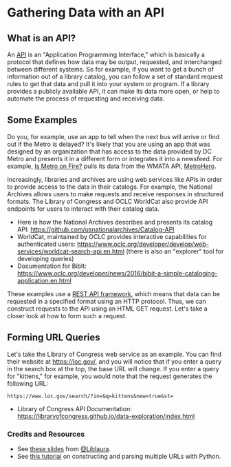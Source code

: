 # Gathering Data with an API

## What is an API?

An [API](https://en.wikipedia.org/wiki/Application_programming_interface) is an "Application Programming Interface," which is basically a protocol that defines how data may be output, requested, and interchanged between different systems. So for example, if you want to get a bunch of information out of a library catalog, you can follow a set of standard request rules to get that data and pull it into your system or program. If a library provides a publicly available API, it can make its data more open, or help to automate the process of requesting and receiving data.

## Some Examples

Do you, for example, use an app to tell when the next bus will arrive or find out if the Metro is delayed? It's likely that you are using an app that was designed by an organization that has access to the data provided by DC Metro and presents it in a different form or integrates it into a newsfeed. For example, [Is Metro on Fire?](https://ismetroonfire.com/) pulls its data from the WMATA API, [MetroHero](https://dcmetrohero.com/apis).

Increasingly, libraries and archives are using web services like APIs in order to provide access to the data in their catalogs. For example, the National Archives allows users to make requests and receive responses in structured formats. The Library of Congress and OCLC WorldCat also provide API endpoints for users to interact with their catalog data.

* Here is how the National Archives describes and presents its catalog API: https://github.com/usnationalarchives/Catalog-API
* WorldCat, maintained by OCLC provides interactive capabilities for authenticated users: https://www.oclc.org/developer/develop/web-services/worldcat-search-api.en.html (there is also an "explorer" tool for developing queries)
* Documentation for BibIt: https://www.oclc.org/developer/news/2016/bibit-a-simple-cataloging-application.en.html

These examples use a [REST API framework](https://en.wikipedia.org/wiki/Representational_state_transfer), which means that data can be requested in a specified format using an HTTP protocol. Thus, we can construct requests to the API using an HTML GET request. Let's take a closer look at how to form such a request.

## Forming URL Queries

Let's take the Library of Congress web service as an example. You can find their website at https://loc.gov/, and you will notice that if you enter a query in the search box at the top, the base URL will change. If you enter a query for "kittens," for example, you would note that the request generates the following URL:

```http
https://www.loc.gov/search/?in=&q=kittens&new=true&st=
```

* Library of Congress API Documentation: https://libraryofcongress.github.io/data-exploration/index.html


### Credits and Resources

* See [these slides](https://osf.io/csbrz/) from [@Liblaura](https://twitter.com/liblaura).
* See [this tutorial](https://programminghistorian.org/lessons/downloading-multiple-records-using-query-strings) on constructing and parsing multiple URLs with Python.
